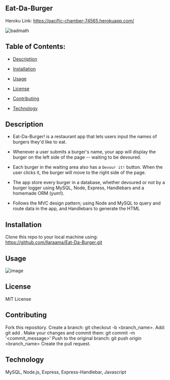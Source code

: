 ## Eat-Da-Burger 

Heroku Link: https://pacific-chamber-74565.herokuapp.com/

![badmath](https://img.shields.io/github/languages/top/llaraama/Eat-Da-Burger)
 
 ## Table of Contents:
  * [Description](#Description)
  
  * [Installation](#Installation)

  * [Usage](#Usage)

  * [License](#License)

  * [Contributing](#Contributing)

  * [Technology](#Technology)


## Description

* Eat-Da-Burger! is a restaurant app that lets users input the names of burgers they'd like to eat.

* Whenever a user submits a burger's name, your app will display the burger on the left side of the page -- waiting to be devoured.

* Each burger in the waiting area also has a `Devour it!` button. When the user clicks it, the burger will move to the right side of the page.

* The app store every burger in a database, whether devoured or not by a burger logger using MySQL, Node, Express, Handlebars and a homemade ORM (yum!).

* Follows the MVC design pattern; using Node and MySQL to query and route data in the app, and Handlebars to generate the HTML


## Installation
Clone this repo to your local machine using: https://github.com/llaraama/Eat-Da-Burger.git

## Usage
![image](https://user-images.githubusercontent.com/62354759/88743800-96a1ee80-d113-11ea-9e06-23313783bb60.png)

## License 
MIT License 

## Contributing 
Fork this repository. Create a branch: git checkout -b <branch_name>. Add: git add . Make your changes and commit them: git commit -m '<commit_message>' Push to the original branch: git push origin <branch_name> Create the pull request.

## Technology 
MySQL, Node.js, Express, Express-Handlebar, Javascript
